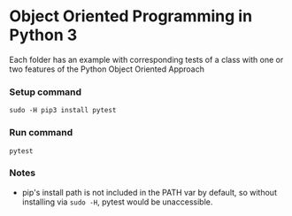 # Object Oriented Programming in Python 3

Each folder has an example with corresponding tests of a class with one or two features of the Python Object Oriented Approach 

### Setup command
`sudo -H pip3 install pytest`

### Run command
`pytest`

### Notes
- pip's install path is not included in the PATH var by default, so without installing via `sudo -H`, pytest would be unaccessible.

